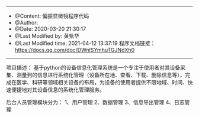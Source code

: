 ************************************************
* @Content: 偏振显微镜程序代码
* @Author: 
* @Date:   2020-03-20 21:30:17
* @Last Modified by:   黄紫华
* @Last Modified time: 2021-04-12 13:37:19
程序文档链接：https://docs.qq.com/doc/DWnlSYmhuTGJNdXh0
*************************************************

项目描述：
基于python的设备信息化管理系统是一个专注于使用者对其设备采集、测量到的信息进行系统化管理（设备所在地、查看、下载、删除信息等），完成在医学、科研等领域相关设备的布局，为设备的使用者提供不限地域、时间、快速便捷地对其设备信息的系统化管理服务。

后台人员管理模块分为：
1、用户管理
2、数据管理
3、信息导出管理
4、日志管理

